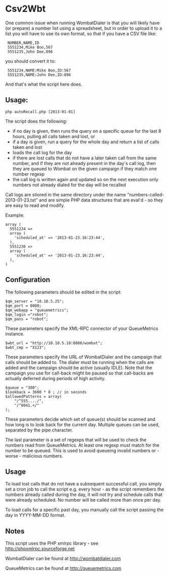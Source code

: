 Csv2Wbt
=======

One common issue when running WombatDialer is that you will likely have (or prepare)
a number list using a spreadsheet, but in order to upload it to a list you will
have to use its own format, so that if you have a CSV file like:

     NUMBER,NAME,ID
     5551234,Mike Boo,567
     5551235,John Dee,896

you should convert it to:

     5551234,NAME:Mike Boo,ID:567
     5551235,NAME:John Dee,ID:896

And that's what the script here does.

Usage:
------

    php autoRecall.php [2013-01-01]

The script does the following:

- if no day is given, then runs the query on a specific queue for the last 8 hours, pulling all 
  calls taken and lost, or
- if a day is given, run a query for the whole day and return a list of calls taken and lost
- loads the call log for the day
- if there are lost calls that do not have a later taken call from the same number,
  and if they are not already present in the day's call log, then they are queued to Wombat
  on the given campaign if they match one number regexp
- the call log is written again and updated so on the next execution
  only numbers not already dialed for the day will be recalled

Call logs are stiored in the same directory under the name "numbers-called-2013-01-23.txt" and 
are simple PHP data structures that are eval'd - so they are easy to read and modify.

Example:

    array (
      5551234 => 
      array (
        'scheduled_at' => '2013-01-23.16:23:44',
      ),
      5551236 => 
      array (
        'scheduled_at' => '2013-01-23.16:23:44',
      ),
    )


Configuration
-------------

The following parameters should be edited in the script:

	$qm_server = "10.10.5.25";
	$qm_port = 8080;
	$qm_webapp = "queuemetrics";
	$qm_login ="robot";
	$qm_pass = "robot";

These parameters specify the XML-RPC connector of your QueueMetrics instance.

	$wbt_url = "http://10.10.5.18:8080/wombat";
	$wbt_cmp = "X123";

These parameters specify the URL of WombatDialer and the campaign that calls should be added to.
The dialer must be running when the calls are added and the campaign should be active (usually IDLE).
Note that the campaign you use for call-back might be paused so that call-backs are actually deferred
during periods of high activity.

	$queue = "300";
	$lookback = 3600 * 8 ; // in seconds
	$allowedPatterns = array( 
		"/^555..../",
		"/^0041.+/"
	);


These parameters decide which set of queue(s) should be scanned and how long is 
to look back for the current day. Multiple queues can be used, separated by the pipe character.

The last parameter is a set of regexps that will be used to check the numbers read from 
QueueMetrics. At least one regexp must match for the number to be queued. This is used
to avoid queueing invalid numbers or - worse - malicious numbers.

Usage
-----

To load lost calls that do not have a subsequent successful call, you simply set a cron job
to call the script e.g. every hour - as the script remembers the numbers already called during 
the day, it will not try and schedule calls that were already scheduled. No number will be called
more than once per day.

To load calls for a specific past day, you manually call the script passing the day in 
YYYY-MM-DD format.

Notes
-----

This script uses the PHP xmlrpc library - see http://phpxmlrpc.sourceforge.net

WombatDialer can be found at http://wombatdialer.com

QueueMetrics can be found at http://queuemetrics.com

